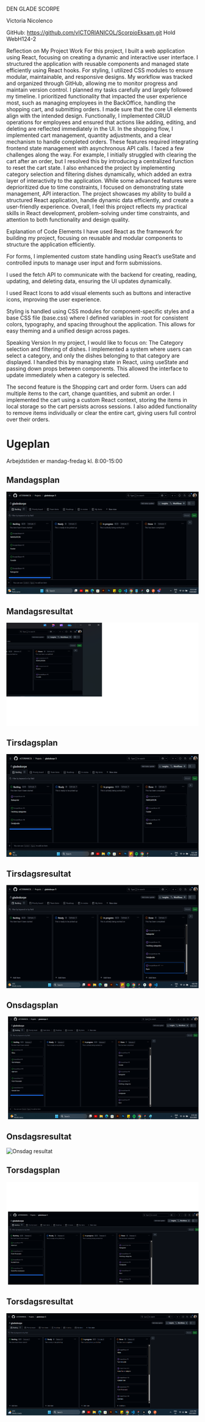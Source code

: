 DEN GLADE SCORPE 

Victoria Nicolenco

GitHub: https://github.com/vICTORIANICOL/ScorpioEksam.git
Hold WebH124-2 


Reflection on My Project Work
For this project, I built a web application using React, focusing on creating a dynamic and interactive user interface. I structured the application with reusable components and managed state efficiently using React hooks. For styling, I utilized CSS modules to ensure modular, maintainable, and responsive designs. My workflow was tracked and organized through GitHub, allowing me to monitor progress and maintain version control.
I planned my tasks carefully and largely followed my timeline. I prioritized functionality that impacted the user experience most, such as managing employees in the BackOffice, handling the shopping cart, and submitting orders. I made sure that the core UI elements align with the intended design.
Functionally, I implemented CRUD operations for employees and ensured that actions like adding, editing, and deleting are reflected immediately in the UI. In the shopping flow, I implemented cart management, quantity adjustments, and a clear mechanism to handle completed orders. These features required integrating frontend state management with asynchronous API calls.
I faced a few challenges along the way. For example, I initially struggled with clearing the cart after an order, but I resolved this by introducing a centralized function to reset the cart state. I also enhanced the project by implementing category selection and filtering dishes dynamically, which added an extra layer of interactivity to the application.
While some advanced features were deprioritized due to time constraints, I focused on demonstrating state management, API interaction. The project showcases my ability to build a structured React application, handle dynamic data efficiently, and create a user-friendly experience.
Overall, I feel this project reflects my practical skills in React development, problem-solving under time constraints, and attention to both functionality and design quality.

Explanation of Code Elements
I have used React as the framework for building my project, focusing on reusable and modular components to structure the application efficiently.


For forms, I implemented custom state handling using React’s useState and controlled inputs to manage user input and form submissions.


I used the fetch API to communicate with the backend for creating, reading, updating, and deleting data, ensuring the UI updates dynamically.


I used React Icons to add visual elements such as buttons and interactive icons, improving the user experience.


Styling is handled using CSS modules for component-specific styles and a base CSS file (base.css) where I defined variables in :root for consistent colors, typography, and spacing throughout the application. This allows for easy theming and a unified design across pages.



Speaking Version
In my project, I would like to focus on:
The Category selection and filtering of dishes. I implemented a system where users can select a category, and only the dishes belonging to that category are displayed. I handled this by managing state in React, using useState and passing down props between components. This allowed the interface to update immediately when a category is selected.

The second feature is the Shopping cart and order form. Users can add multiple items to the cart, change quantities, and submit an order. I implemented the cart using a custom React context, storing the items in local storage so the cart persists across sessions. I also added functionality to remove items individually or clear the entire cart, giving users full control over their orders.



# Ugeplan
Arbejdstiden er mandag-fredag kl. 8:00-15:00

## Mandagsplan
![Mandag plan](./images/29.09M.png)

## Mandagsresultat
![Mandag resultat](./images/29.09E.png)

## Tirsdagsplan
![Tirsdag plan](./images/30.09.png)

## Tirsdagsresultat
![Tirsdag resultat](./images/30.09E.png)

## Onsdagsplan
![Onsdag plan](./images/01.10M.png)

## Onsdagsresultat
![Onsdag resultat](./images/01.10E.png)

## Torsdagsplan
![Torsdag plan](./images/02.09.png)

## Torsdagsresultat
![Torsdag resultat](./images/02.10E.png)
